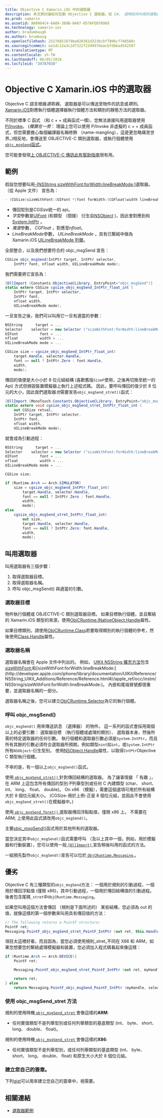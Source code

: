 ```yaml
---
title: Objective C Xamarin.iOS 中的選取器
description: 本文將討論如何互動 Objective C 選取器，從 C#。 說明如何叫用的選取器和技術考量這麼做時必須採取納入考量。
ms.prod: xamarin
ms.assetid: A80904C4-6A89-389B-0487-057AFEB70989
ms.technology: xamarin-ios
author: bradumbaugh
ms.author: brumbaug
ms.openlocfilehash: 25276851879ba828361d3236cbf7896cf748588c
ms.sourcegitcommit: ea1dc12a3c2d7322f234997daacbfdb6ad542507
ms.translationtype: MT
ms.contentlocale: zh-TW
ms.lasthandoff: 06/05/2018
ms.locfileid: "34787038"
---
```

# <a name="objective-c-selectors-in-xamarinios"></a>Objective C Xamarin.iOS 中的選取器

Objective C 語言根據*選取器*。 選取器是可以傳送至物件的訊息或*類別*。 [Xamarin.iOS](~/ios/internals/api-design/index.md)對應執行個體選擇器執行個體方法和類別的靜態方法的選取器。

不同於標準 C 函式 （和 c + + 成員函式一樣)，您無法直接叫用選取器使用[P/Invoke](http://www.mono-project.com/docs/advanced/pinvoke/)。
(*擱置在一旁*： 理論上您可以使用 P/Invoke 非虛擬的 c + + 成員函式，但您需要擔心每個編譯器名稱修飾 （name-mangling），這是更忽略痛苦世界。)相反地，會傳送至 OBJECTIVE-C 類別選取器，或執行個體使用[`objc_msgSend`函式](http://developer.apple.com/mac/library/documentation/Cocoa/Reference/ObjCRuntimeRef/Reference/reference.html#//apple_ref/c/func/objc_msgSend)。

您可能會發現[上 OBJECTIVE-C 傳訊此有幫助指南](http://developer.apple.com/iphone/library/documentation/cocoa/conceptual/ObjCRuntimeGuide/Articles/ocrtHowMessagingWorks.html)很有用。

<a name="Example" />

## <a name="example"></a>範例

假設您想要叫用[-[NSString sizeWithFont:forWidth:lineBreakMode:]](http://developer.apple.com/iphone/library/documentation/UIKit/Reference/NSString_UIKit_Additions/Reference/Reference.html#//apple_ref/occ/instm/NSString/sizeWithFont:forWidth:lineBreakMode:)選取器。
（從 Apple 文件） 宣告為：

```csharp
- (CGSize)sizeWithFont:(UIFont *)font forWidth:(CGFloat)width lineBreakMode:(UILineBreakMode)lineBreakMode
```

-  傳回型別是*CGSize*統一的 api。
-  *字型*參數是[UIFont](https://developer.xamarin.com/api/type/UIKit.UIFont/) (和類型 （間接） 衍生自[NSObject](https://developer.xamarin.com/api/type/Foundation.NSObject/) )，因此會對應到和[System.IntPtr](https://developer.xamarin.com/api/type/System.IntPtr/) 。
-  *寬度*參數， *CGFloat* ，對應至*nfloat*。
-  *LineBreakMode*參數， *UILineBreakMode* ，具有已繫結中做為 Xamarin.iOS [UILineBreakMode 列舉](https://developer.xamarin.com/api/type/UIKit.UILineBreakMode/)。


全部整合，以及我們想要符合的 objc_msgSend 宣告：

```csharp
CGSize objc_msgSend(IntPtr target, IntPtr selector,
    IntPtr font, nfloat width, UILineBreakMode mode);
```

我們需要將它宣告為：

```csharp
[DllImport (Constants.ObjectiveCLibrary, EntryPoint="objc_msgSend")]
static extern CGSize cgsize_objc_msgSend_IntPtr_float_int (
    IntPtr target, IntPtr selector,
    IntPtr font,
    nfloat width,
    UILineBreakMode mode);
```

一旦宣告之後，我們可以叫用它一旦有適當的參數：

```csharp
NSString      target = ...
Selector    selector = new Selector ("sizeWithFont:forWidth:lineBreakMode:");
UIFont          font = ...
nfloat          width = ...
UILineBreakMode mode = ...

CGSize size = cgsize_objc_msgSend_IntPtr_float_int(
    target.Handle, selector.Handle,
    font == null ? IntPtr.Zero : font.Handle,
    width,
    mode);
```

傳回的值便是大小小於 8 位元組結構 (喜歡舊版`SizeF`使用，之後再切換至統一的 Api) 方式但損毀裝置模擬器上執行上述程式碼。 因此，要呼叫傳回的值少於 8 位元的大小，因此我們選取器*也*需要宣告`objc_msgSend_stret()`函式：

```csharp
[DllImport (MonoTouch.Constants.ObjectiveCLibrary, EntryPoint="objc_msgSend_stret")]
static extern void cgsize_objc_msgSend_stret_IntPtr_float_int (
    out CGSize retval,
    IntPtr target, IntPtr selector,
    IntPtr font,
    nfloat width,
    UILineBreakMode mode);
```

就會成為引動過程：

```csharp
NSString      target = ...
Selector    selector = new Selector ("sizeWithFont:forWidth:lineBreakMode:");
UIFont          font = ...
nfloat          width = ...
UILineBreakMode mode = ...

CGSize size;

if (Runtime.Arch == Arch.SIMULATOR)
    size = cgsize_objc_msgSend_IntPtr_float_int(
        target.Handle, selector.Handle,
        font == null ? IntPtr.Zero : font.Handle,
        width,
        mode);
else
    cgsize_objc_msgSend_stret_IntPtr_float_int(
        out size,
        target.Handle, selector.Handle,
        font == null ? IntPtr.Zero: font.Handle,
        width,
        mode);
```


<a name="Invoking_a_Selector" />

## <a name="invoking-a-selector"></a>叫用選取器

叫用選取器有三個步驟：

1.  取得選取器目標。
1.  取得選取器名稱。
1.  呼叫 objc_msgSend() 與適當的引數。


<a name="Selector_Targets" />

### <a name="selector-targets"></a>選取器目標

物件執行個體或 OBJECTIVE-C 類別選取器目標。 如果目標執行個體，並且繫結的 Xamarin.iOS 類型的來源，使用[ObjCRuntime.INativeObject.Handle](https://developer.xamarin.com/api/property/ObjCRuntime.INativeObject.Handle/)屬性。

如果目標類別，請使用[ObjCRuntime.Class](https://developer.xamarin.com/api/type/ObjCRuntime.Class/)若要取得類別的執行個體的參考，然後使用[Class.Handle](https://developer.xamarin.com/api/property/ObjCRuntime.Class.Handle/)屬性。


<a name="Selector_Names" />

### <a name="selector-names"></a>選取器名稱

選取器名稱會在 Apple 文件中列出的。 例如， [UIKit NSString 擴充方法](http://developer.apple.com/iphone/library/documentation/UIKit/Reference/NSString_UIKit_Additions/Reference/Reference.html)包含[sizeWithFont:](http://developer.apple.com/iphone/library/documentation/UIKit/Reference/NSString_UIKit_Additions/Reference/Reference.html#//apple_ref/occ/instm/NSString/sizeWithFont:)和[sizeWithFont:forWidth:lineBreakMode:](http://developer.apple.com/iphone/library/documentation/UIKit/Reference/NSString_UIKit_Additions/Reference/Reference.html#//apple_ref/occ/instm/NSString/sizeWithFont:forWidth:lineBreakMode:)。 內嵌和尾端冒號都很重要，並選取器名稱的一部分。

選取器名稱之後，您可以建立[ObjCRuntime.Selector](https://developer.xamarin.com/api/type/ObjCRuntime.Selector/)為它的執行個體。


<a name="Calling_objc_msgSend()" />

### <a name="calling-objcmsgsend"></a>呼叫 objc_msgSend()

 `objc_msgSend()` 用來傳送訊息 （選擇器） 的物件。 這一系列的函式會採用兩個以上的必要引數： 選取器目標 （執行個體或處理的類別）、 選取器本身，然後所需的特定選取器的任何引數。 執行個體和選取器引數必須是`System.IntPtr`，而且所有其餘的引數必須符合選取器所預期，例如類型`nint`如`int`，或`System.IntPtr`所有`NSObject`-衍生型別。 使用[NSObject.Handle](https://developer.xamarin.com/api/property/Foundation.NSObject.Handle/)屬性，以取得`IntPtr`Objective C 類型執行個體。

不幸的是，有一個以上`objc_msgSend()`函式。

使用[ `objc_msgSend_stret()` ](http://developer.apple.com/mac/library/documentation/Cocoa/Reference/ObjCRuntimeRef/Reference/reference.html#//apple_ref/c/func/objc_msgSend_stret)針對傳回結構的選取器。
為了讓事情變 「 有趣 」，在 ARM 上這包含所有傳回的型別*不*列舉型別或任何 C 內建類型 (char、 short、 int、 long、 float、 double)。 On x86 （模擬），需要這個選項可用於所有結構大於 8 個位元組大小。 (CGSize-用於上例-正是 8 個位元組，並因此不會使用`objc_msgSend_stret()`在模擬器中。)

使用[ `objc_msgSend_fpret()` ](http://developer.apple.com/mac/library/documentation/Cocoa/Reference/ObjCRuntimeRef/Reference/reference.html#//apple_ref/c/func/objc_msgSend_fpret)選取器傳回浮點點值，僅限 x86 上。 不需要在 ARM; 上使用此函式請改用`objc_msgSend()`。

主要[objc_msgSend()](http://developer.apple.com/mac/library/documentation/Cocoa/Reference/ObjCRuntimeRef/Reference/reference.html#//apple_ref/c/func/objc_msgSend)函式用於其他所有的選取器。

當您決定其中`objc_msgSend()`函式需要呼叫 （及以上其中一個，例如，用於模擬器和行動裝置），您可以使用一般[ `[DllImport]` ](https://developer.xamarin.com/api/type/System.Runtime.InteropServices.DllImportAttribute/)宣告稍後叫用的函式的方法。

一組預先製作`objc_msgSend()`宣告可以位於[ `ObjCRuntime.Messaging` ](https://developer.xamarin.com/api/type/ObjCRuntime.Messaging/)。


<a name="ugly" />

## <a name="the-ugly"></a>優劣

Objective C 有三種類型的`objc_msgSend`方法： 一個用於規則的引動過程，一個用於傳回浮點值 (僅限 x86)，其中引動過程，一個用於傳回結構值的引動過程。 後者包含尾碼`_stret`中`ObjCRuntime.Messaging`。

如果您叫用這個方法會傳回 （規則是下面所述的） 某些結構，您必須為 out 的值，就像這樣的第一個參數來叫用具有傳回值的方法：

```csharp
// The following returns a PointF structure:
PointF ret;
Messaging.PointF_objc_msgSend_stret_PointF_IntPtr (out ret, this.Handle, selConvertPointFromWindow.Handle, point, window.Handle);
```

項目太這裡好看，而且因為，當您必須使用規則_stret_不同在 X86 和 ARM，如果您想要您的繫結處理模擬器和裝置，您必須加入程式碼看起來像這樣：

```csharp
if (Runtime.Arch == Arch.DEVICE){
    PointF ret;

    Messaging.PointF_objc_msgSend_stret_PointF_IntPtr (out ret, myHandle, selector.Handle);

    return ret;
} else
    return Messaging.PointF_objc_msgSend_PointF_IntPtr (myHandle, selector.Handle);
```

### <a name="using-the-objcmsgsendstret-method"></a>使用 objc\_msgSend\_stret 方法

規則的使用時機[ `objc_msgSend_stret` ](http://developer.apple.com/mac/library/documentation/Cocoa/Reference/ObjCRuntimeRef/Reference/reference.html#//apple_ref/c/func/objc_msgSend_stret)會像這樣的**ARM**:

-  任何實值類型不是列舉型別或任何列舉類型的基底類型 (int、 byte、 short、 long、 double、 float)。


規則的使用時機[ `objc_msgSend_stret` ](http://developer.apple.com/mac/library/documentation/Cocoa/Reference/ObjCRuntimeRef/Reference/reference.html#//apple_ref/c/func/objc_msgSend_stret)會像這樣的**X86**:

-  任何實值類型不是列舉型別，或任何列舉類型的基底類型 (int、 byte、 short、 long、 double、 float) 和原生大小大於 8 個位元組。


### <a name="creating-your-own-signatures"></a>建立您自己的簽章。

下列[gist](https://gist.github.com/rolfbjarne/981b778a99425a6e630c)可以用來建立您自己的簽章中，視需要。



## <a name="related-links"></a>相關連結

- [選取器範例](https://developer.xamarin.com/samples/mac-ios/Objective-C/Selectors/)
